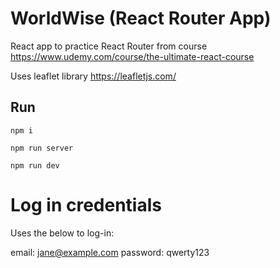 # WorldWise (React Router App)

React app to practice React Router from course https://www.udemy.com/course/the-ultimate-react-course

Uses leaflet library https://leafletjs.com/

## Run

```
npm i
```

```
npm run server
```

```
npm run dev
```

# Log in credentials

Uses the below to log-in:

email: jane@example.com
password: qwerty123
